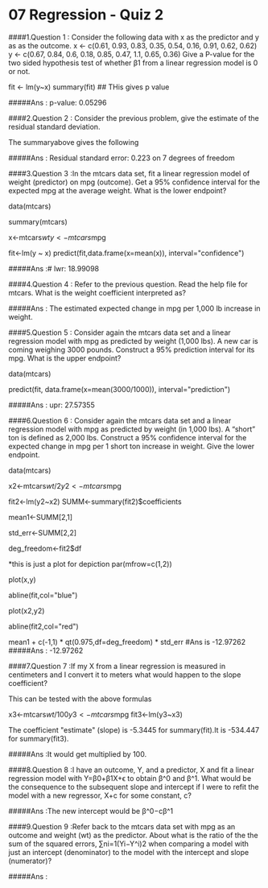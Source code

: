 # 07 Regression - Quiz 2

####1.Question 1 : Consider the following data with x as the predictor and y as as the outcome.
x <- c(0.61, 0.93, 0.83, 0.35, 0.54, 0.16, 0.91, 0.62, 0.62)
y <- c(0.67, 0.84, 0.6, 0.18, 0.85, 0.47, 1.1, 0.65, 0.36)
Give a P-value for the two sided hypothesis test of whether β1 from a linear regression model is 0 or not.

fit <- lm(y~x)
summary(fit) ## THis gives p value


#####Ans :  p-value: 0.05296

####2.Question 2 : Consider the previous problem, give the estimate of the residual standard deviation.

The summaryabove gives the following 

#####Ans :  Residual standard error: 0.223 on 7 degrees of freedom

####3.Question 3 :In the mtcars data set, fit a linear regression model of weight (predictor) on mpg (outcome). 
Get a 95% confidence interval for the expected mpg at the average weight. What is the lower endpoint?

data(mtcars)

summary(mtcars)

x<-mtcars$wt
y<-mtcars$mpg

fit<-lm(y ~ x)
predict(fit,data.frame(x=mean(x)), interval="confidence")


#####Ans :# lwr: 18.99098

####4.Question 4 : Refer to the previous question. Read the help file for mtcars. What is the weight coefficient interpreted as?

#####Ans : The estimated expected change in mpg per 1,000 lb increase in weight.

####5.Question 5 : Consider again the mtcars data set and a linear regression model with mpg as predicted by weight (1,000 lbs). A new car is coming weighing 3000 pounds. Construct a 95% prediction interval for its mpg. What is the upper endpoint?

data(mtcars)

predict(fit, data.frame(x=mean(3000/1000)), interval="prediction")

#####Ans : upr: 27.57355

####6.Question 6 : Consider again the mtcars data set and a linear regression model with mpg as predicted by weight (in 1,000 lbs). A “short” ton is defined as 2,000 lbs. Construct a 95% confidence interval for the expected change in mpg per 1 short ton increase in weight. Give the lower endpoint.

data(mtcars)

x2<-mtcars$wt/2
y2<-mtcars$mpg

fit2<-lm(y2~x2)
SUMM<-summary(fit2)$coefficients

mean1<-SUMM[2,1]    

std_err<-SUMM[2,2] 

deg_freedom<-fit2$df


*this is just a plot for depiction
par(mfrow=c(1,2))

plot(x,y)

abline(fit,col="blue")

plot(x2,y2)

abline(fit2,col="red")

mean1 + c(-1,1) * qt(0.975,df=deg_freedom) * std_err   #Ans is -12.97262
#####Ans : -12.97262


####7.Question 7 :If my X from a linear regression is measured in centimeters and I convert it to meters what would happen to the slope coefficient?

This can be tested with the above formulas

x3<-mtcars$wt/100
y3<-mtcars$mpg
fit3<-lm(y3~x3)

The coefficient "estimate" (slope) is -5.3445 for summary(fit).It is -534.447 for summary(fit3).

#####Ans :It would get multiplied by 100.

####8.Question 8 :I have an outcome, Y, and a predictor, X and fit a linear regression model with Y=β0+β1X+ϵ to obtain β^0 and β^1. What would be the consequence to the subsequent slope and intercept if I were to refit the model with a new regressor, X+c for some constant, c?


#####Ans :The new intercept would be β^0−cβ^1

####9.Question 9 :Refer back to the mtcars data set with mpg as an outcome and weight (wt) as the predictor. About what is the ratio of the the sum of the squared errors, ∑ni=1(Yi−Y^i)2 when comparing a model with just an intercept (denominator) to the model with the intercept and slope (numerator)?



#####Ans :




